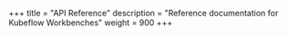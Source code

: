 +++
title = "API Reference"
description = "Reference documentation for Kubeflow Workbenches"
weight = 900
+++